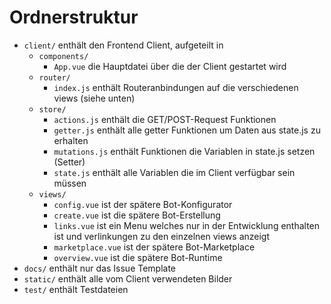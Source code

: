 # Ordnerstruktur

- <code>client/</code> enthält den Frontend Client, aufgeteilt in
  - <code>components/</code>
    - <code>App.vue</code> die Hauptdatei über die der Client gestartet wird
  - <code>router/</code>
    - <code>index.js</code> enthält Routeranbindungen auf die verschiedenen views (siehe unten)
  - <code>store/</code>
    - <code>actions.js</code> enthält die GET/POST-Request Funktionen
    - <code>getter.js</code> enthält alle getter Funktionen um Daten aus state.js zu erhalten
    - <code>mutations.js</code> enthält Funktionen die Variablen in state.js setzen (Setter)
    - <code>state.js</code> enthält alle Variablen die im Client verfügbar sein müssen
  - <code>views/</code>
    - <code>config.vue</code> ist der spätere Bot-Konfigurator
    - <code>create.vue</code> ist die spätere Bot-Erstellung
    - <code>links.vue</code> ist ein Menu welches nur in der Entwicklung enthalten ist und verlinkungen zu den einzelnen views anzeigt
    - <code>marketplace.vue</code> ist der spätere Bot-Marketplace
    - <code>overview.vue</code> ist die spätere Bot-Runtime
- <code>docs/</code> enthält nur das Issue Template
- <code>static/</code> enthält alle vom Client verwendeten Bilder
- <code>test/</code> enthält Testdateien
